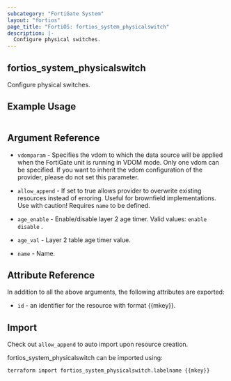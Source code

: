 ```yaml
---
subcategory: "FortiGate System"
layout: "fortios"
page_title: "FortiOS: fortios_system_physicalswitch"
description: |-
  Configure physical switches.
---
```


## fortios_system_physicalswitch
Configure physical switches.

## Example Usage

```hcl

```

## Argument Reference
* `vdomparam` - Specifies the vdom to which the data source will be applied when the FortiGate unit is running in VDOM mode. Only one vdom can be specified. If you want to inherit the vdom configuration of the provider, please do not set this parameter.
* `allow_append` - If set to true allows provider to overwrite existing resources instead of erroring. Useful for brownfield implementations. Use with caution! Requires `name` to be defined.

* `age_enable` - Enable/disable layer 2 age timer. Valid values: `enable` `disable` .
* `age_val` - Layer 2 table age timer value.
* `name` - Name.

## Attribute Reference

In addition to all the above arguments, the following attributes are exported:
* `id` - an identifier for the resource with format {{mkey}}.

## Import

Check out `allow_append` to auto import upon resource creation.

fortios_system_physicalswitch can be imported using:
```sh
terraform import fortios_system_physicalswitch.labelname {{mkey}}
```
